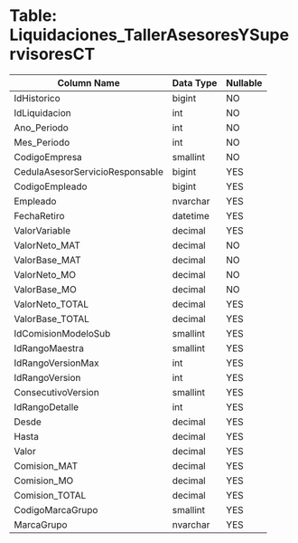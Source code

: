 # Table: Liquidaciones_TallerAsesoresYSupervisoresCT

| Column Name | Data Type | Nullable |
|-------------|-----------|----------|
| IdHistorico | bigint | NO |
| IdLiquidacion | int | NO |
| Ano_Periodo | int | NO |
| Mes_Periodo | int | NO |
| CodigoEmpresa | smallint | NO |
| CedulaAsesorServicioResponsable | bigint | YES |
| CodigoEmpleado | bigint | YES |
| Empleado | nvarchar | YES |
| FechaRetiro | datetime | YES |
| ValorVariable | decimal | YES |
| ValorNeto_MAT | decimal | NO |
| ValorBase_MAT | decimal | NO |
| ValorNeto_MO | decimal | NO |
| ValorBase_MO | decimal | NO |
| ValorNeto_TOTAL | decimal | YES |
| ValorBase_TOTAL | decimal | YES |
| IdComisionModeloSub | smallint | YES |
| IdRangoMaestra | smallint | YES |
| IdRangoVersionMax | int | YES |
| IdRangoVersion | int | YES |
| ConsecutivoVersion | smallint | YES |
| IdRangoDetalle | int | YES |
| Desde | decimal | YES |
| Hasta | decimal | YES |
| Valor | decimal | YES |
| Comision_MAT | decimal | YES |
| Comision_MO | decimal | YES |
| Comision_TOTAL | decimal | YES |
| CodigoMarcaGrupo | smallint | YES |
| MarcaGrupo | nvarchar | YES |
